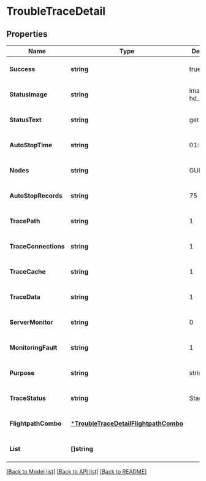# TroubleTraceDetail

## Properties
Name | Type | Description | Notes
------------ | ------------- | ------------- | -------------
**Success** | **string** | true | [optional] [default to null]
**StatusImage** | **string** | images/light-hd_red.gif | [optional] [default to null]
**StatusText** | **string** | get | [optional] [default to null]
**AutoStopTime** | **string** | 01:45:20 | [optional] [default to null]
**Nodes** | **string** | GUI | [optional] [default to null]
**AutoStopRecords** | **string** | 75 | [optional] [default to null]
**TracePath** | **string** | 1 | [optional] [default to null]
**TraceConnections** | **string** | 1 | [optional] [default to null]
**TraceCache** | **string** | 1 | [optional] [default to null]
**TraceData** | **string** | 1 | [optional] [default to null]
**ServerMonitor** | **string** | 0 | [optional] [default to null]
**MonitoringFault** | **string** | 1 | [optional] [default to null]
**Purpose** | **string** | string | [optional] [default to null]
**TraceStatus** | **string** | Start | [optional] [default to null]
**FlightpathCombo** | [***TroubleTraceDetailFlightpathCombo**](Trouble_TraceDetail_flightpathCombo.md) |  | [optional] [default to null]
**List** | **[]string** |  | [optional] [default to null]

[[Back to Model list]](../README.md#documentation-for-models) [[Back to API list]](../README.md#documentation-for-api-endpoints) [[Back to README]](../README.md)


